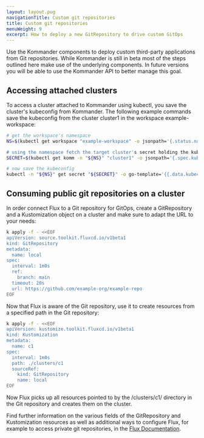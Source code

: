 ```yaml
---
layout: layout.pug
navigationTitle: Custom git repositories
title: Custom git repositories
menuWeight: 9
excerpt: How to deploy a new GitRepository to drive custom GitOps
---
```


Use the Kommander components to deploy custom third-party applications from Git repositories. While Kommander is still in beta most of the steps outlined here make use of the underlying components. In future versions you will be able to use the Kommander API to better manage this goal.

## Accessing attached clusters

To access a cluster attached to Kommander using kubectl, you save the cluster's kubeconfig from Kommander. The following example commands save the kubeconfig from the cluster cluster1 in the workspace example-workspace:

```sh
# get the workspace's namespace
NS=$(kubectl get workspace "example-workspace" -o jsonpath='{.status.namespaceRef.name})

# using the namespace fetch the target cluster's secret holding the kubeconfig
SECRET=$(kubectl get komm -n "${NS}" "cluster1" -o jsonpath='{.spec.kubeconfigRef.name}')

# now save the kubeconfig
kubectl -n "${NS}" get secret "${SECRET}" -o go-template='{{.data.kubeconfig | base64decode}}' > cluster1-kubeconfig
```

## Consuming public git repositories on a cluster

In order connect Flux to a Git repository for GitOps, create a GitRepository and a Kustomization object on a cluster and make sure to adapt the URL to your needs:

```sh
k apply -f - <<EOF
apiVersion: source.toolkit.fluxcd.io/v1beta1
kind: GitRepository
metadata:
  name: local
spec:
  interval: 1m0s
  ref:
    branch: main
  timeout: 20s
  url: https://github.com/example-org/example-repo
EOF
```

Now that Flux is aware of the Git repository, use it to create resources from a specified path in the Git repository:

```sh
k apply -f - <<EOF
apiVersion: kustomize.toolkit.fluxcd.io/v1beta1
kind: Kustomization
metadata:
  name: c1
spec:
  interval: 1m0s
  path: ./clusters/c1
  sourceRef:
    kind: GitRepository
    name: local
EOF
```

Now Flux picks up all resources pointed to by the /clusters/c1/ directory in the Git repository and creates them on the cluster.

Find further information on the various fields of the GitRepository and Kustomization resources as well as additional ways to configure Flux, for example to access private git repositories, in the [Flux Documentation][flux_docs].

[flux_docs]: https://fluxcd.io/docs
